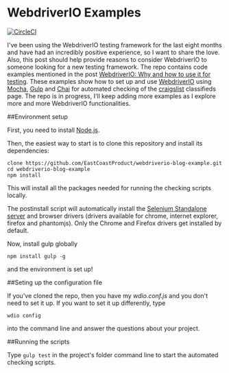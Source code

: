 
# WebdriverIO Examples 

[![CircleCI](https://circleci.com/gh/EastCoastProduct/webdriverio-blog-example.svg?style=svg)](https://circleci.com/gh/EastCoastProduct/webdriverio-blog-example)

I've been using the WebdriverIO testing framework for the last eight months and have had an incredibly positive experience, so I want to share the love. Also, this post should help provide reasons to consider WebdriverIO to someone looking for a new testing framework. The repo contains code examples mentioned in the post [WebdriverIO: Why and how to use it for testing](*url/to/post*). These examples show how to set up and use [WebdriverIO](http://webdriver.io/) using [Mocha](https://mochajs.org/), [Gulp](http://gulpjs.com/) and [Chai](http://chaijs.com/) for automated checking of the [craigslist](https://boston.craigslist.org/) classifieds page. The repo is in progress, I'll keep adding more examples as I explore more and more WebdriverIO functionalities. 

##Environment setup

First, you need to install [Node.js](https://nodejs.org/en/).

Then, the easiest way to start is to clone this repository and install its dependencies:

```
clone https://github.com/EastCoastProduct/webdriverio-blog-example.git
cd webdriverio-blog-example
npm install
``` 

This will install all the packages needed for running the checking scripts locally.

The postinstall script will automatically install the [Selenium Standalone server](https://www.npmjs.com/package/selenium-standalone) and browser drivers (drivers available for chrome, internet explorer, firefox and phantomjs). Only the Chrome and Firefox drivers get installed by default.

Now, install gulp globally 
```
npm install gulp -g
```
and the environment is set up!

##Seting up the configuration file

If you've cloned the repo, then you have my *wdio.conf.js* and you don't need to set it up. If you want to set it up differently, type
```
wdio config
```
into the command line and answer the questions about your project.

##Running the scripts

Type ```gulp test``` in the project's folder command line to start the automated checking scripts.
